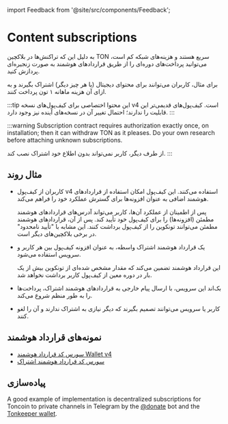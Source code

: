 import Feedback from '@site/src/components/Feedback';

# Content subscriptions

به دلیل این که تراکنش‌ها در بلاکچین TON سریع هستند و هزینه‌های شبکه کم است، می‌توانید پرداخت‌های دوره‌ای را از طریق قراردادهای هوشمند به صورت زنجیره‌ای پردازش کنید.

برای مثال، کاربران می‌توانند برای محتوای دیجیتال (یا هر چیز دیگر) اشتراک بگیرند و به ازای آن هزینه ماهانه ۱ تون پرداخت کنند.

:::tip
این محتوا اختصاصی برای کیف‌پول‌های نسخه v4 است. کیف‌پول‌های قدیمی‌تر این قابلیت را ندارند؛ احتمال تغییر آن در نسخه‌های آینده نیز وجود دارد.
:::

:::warning
Subscription contract requires authorization exactly once, on installation; then it can withdraw TON as it pleases. Do your own research before attaching unknown subscriptions.

از طرف دیگر، کاربر نمی‌تواند بدون اطلاع خود اشتراک نصب کند.
:::

## مثال روند

- کاربران از کیف‌پول v4 استفاده می‌کنند. این کیف‌پول امکان استفاده از قراردادهای هوشمند اضافی به عنوان افزونه‌ها برای گسترش عملکرد خود را فراهم می‌کند.

   پس از اطمینان از عملکرد آن‌ها، کاربر می‌تواند آدرس‌های قراردادهای هوشمند مطمئن (افزونه‌ها) را برای کیف‌پول خود تأیید کند. پس از آن، قراردادهای هوشمند مطمئن می‌توانند تونکوین را از کیف‌پول برداشت کنند. این مشابه با "تأیید نامحدود" در برخی بلاکچین‌های دیگر است.

- یک قرارداد هوشمند اشتراک واسطه، به عنوان افزونه کیف‌پول بین هر کاربر و سرویس استفاده می‌شود.

   این قرارداد هوشمند تضمین می‌کند که مقدار مشخص شده‌ای از تونکوین بیش از یک بار در دوره معین از کیف‌پول کاربر برداشت نخواهد شد.

- بک‌اند این سرویس، با ارسال پیام خارجی به قراردادهای هوشمند اشتراک، پرداخت‌ها را به طور منظم شروع می‌کند.

- کاربر یا سرویس می‌توانند تصمیم بگیرند که دیگر نیازی به اشتراک ندارند و آن را لغو کنند.

## نمونه‌های قرارداد هوشمند

- [سورس کد قرارداد هوشمند Wallet v4](https://github.com/ton-blockchain/wallet-contract/blob/main/func/wallet-v4-code.fc)
- [سورس کد قرارداد هوشمند اشتراک](https://github.com/ton-blockchain/wallet-contract/blob/main/func/simple-subscription-plugin.fc)

## پیاده‌سازی

A good example of implementation is decentralized subscriptions for Toncoin to private channels in Telegram by the [@donate](https://t.me/donate) bot and the [Tonkeeper wallet](https://tonkeeper.com). <Feedback />

